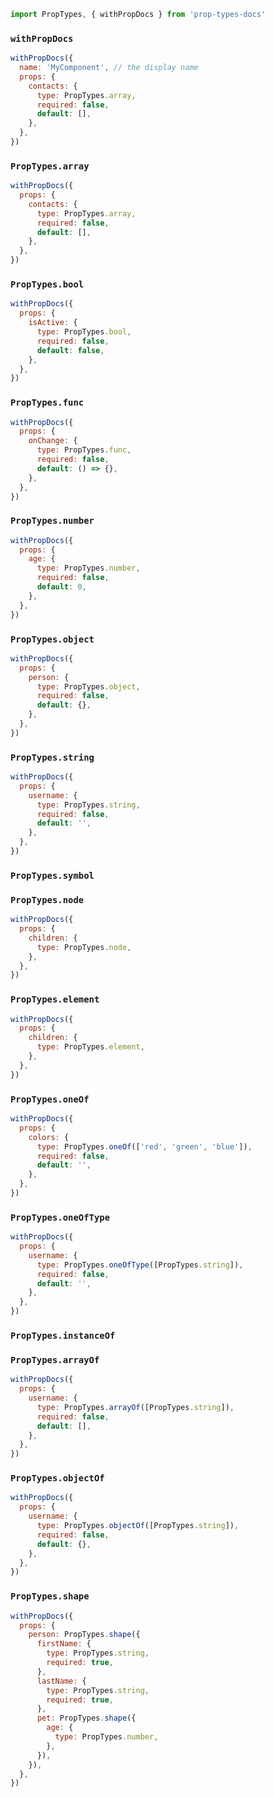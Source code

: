 ```js
import PropTypes, { withPropDocs } from 'prop-types-docs'
```

### `withPropDocs`

```js
withPropDocs({
  name: 'MyComponent', // the display name
  props: {
    contacts: {
      type: PropTypes.array,
      required: false,
      default: [],
    },
  },
})
```

### `PropTypes.array`

```js
withPropDocs({
  props: {
    contacts: {
      type: PropTypes.array,
      required: false,
      default: [],
    },
  },
})
```

### `PropTypes.bool`

```js
withPropDocs({
  props: {
    isActive: {
      type: PropTypes.bool,
      required: false,
      default: false,
    },
  },
})
```

### `PropTypes.func`

```js
withPropDocs({
  props: {
    onChange: {
      type: PropTypes.func,
      required: false,
      default: () => {},
    },
  },
})
```

### `PropTypes.number`

```js
withPropDocs({
  props: {
    age: {
      type: PropTypes.number,
      required: false,
      default: 0,
    },
  },
})
```

### `PropTypes.object`

```js
withPropDocs({
  props: {
    person: {
      type: PropTypes.object,
      required: false,
      default: {},
    },
  },
})
```

### `PropTypes.string`

```js
withPropDocs({
  props: {
    username: {
      type: PropTypes.string,
      required: false,
      default: '',
    },
  },
})
```

### `PropTypes.symbol`

### `PropTypes.node`

```js
withPropDocs({
  props: {
    children: {
      type: PropTypes.node,
    },
  },
})
```

### `PropTypes.element`

```js
withPropDocs({
  props: {
    children: {
      type: PropTypes.element,
    },
  },
})
```

### `PropTypes.oneOf`

```js
withPropDocs({
  props: {
    colors: {
      type: PropTypes.oneOf(['red', 'green', 'blue']),
      required: false,
      default: '',
    },
  },
})
```

### `PropTypes.oneOfType`

```js
withPropDocs({
  props: {
    username: {
      type: PropTypes.oneOfType([PropTypes.string]),
      required: false,
      default: '',
    },
  },
})
```

### `PropTypes.instanceOf`

### `PropTypes.arrayOf`

```js
withPropDocs({
  props: {
    username: {
      type: PropTypes.arrayOf([PropTypes.string]),
      required: false,
      default: [],
    },
  },
})
```

### `PropTypes.objectOf`

```js
withPropDocs({
  props: {
    username: {
      type: PropTypes.objectOf([PropTypes.string]),
      required: false,
      default: {},
    },
  },
})
```

### `PropTypes.shape`

```js
withPropDocs({
  props: {
    person: PropTypes.shape({
      firstName: {
        type: PropTypes.string,
        required: true,
      },
      lastName: {
        type: PropTypes.string,
        required: true,
      },
      pet: PropTypes.shape({
        age: {
          type: PropTypes.number,
        },
      }),
    }),
  },
})
```
